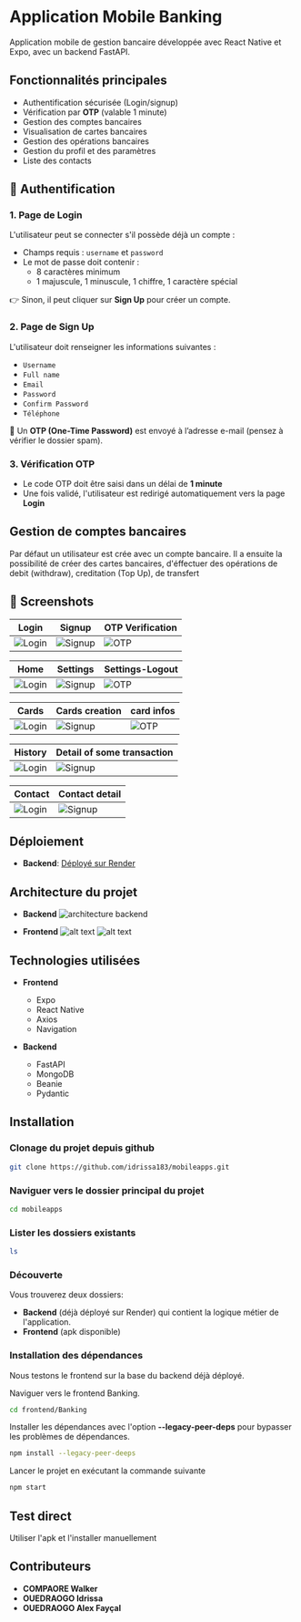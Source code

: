 # Application Mobile Banking

Application mobile de gestion bancaire développée avec React Native et Expo, avec un backend FastAPI.

## Fonctionnalités principales

- Authentification sécurisée (Login/signup)
- Vérification par **OTP** (valable 1 minute)
- Gestion des comptes bancaires
- Visualisation de cartes bancaires
- Gestion des opérations bancaires
- Gestion du profil et des paramètres
- Liste des contacts

## 🔐 Authentification

### 1. Page de Login

L'utilisateur peut se connecter s'il possède déjà un compte :

- Champs requis : `username` et `password`
- Le mot de passe doit contenir :
  - 8 caractères minimum
  - 1 majuscule, 1 minuscule, 1 chiffre, 1 caractère spécial

👉 Sinon, il peut cliquer sur **Sign Up** pour créer un compte.

### 2. Page de Sign Up

L'utilisateur doit renseigner les informations suivantes :

- `Username`
- `Full name`
- `Email`
- `Password`
- `Confirm Password`
- `Téléphone`

📧 Un **OTP (One-Time Password)** est envoyé à l’adresse e-mail (pensez à vérifier le dossier spam).

### 3. Vérification OTP

- Le code OTP doit être saisi dans un délai de **1 minute**
- Une fois validé, l'utilisateur est redirigé automatiquement vers la page **Login**

## Gestion de comptes bancaires
Par défaut un utilisateur est crée avec un compte bancaire.
Il a ensuite la possibilité de créer des cartes bancaires, d'éffectuer des opérations de debit (withdraw), creditation (Top Up), de transfert

## 🎨 Screenshots
| Login | Signup | OTP Verification |
|-------|--------|------------------|
| ![Login](/frontend/Banking/Readme/login.jpeg) | ![Signup](/frontend/Banking/Readme/signup.jpeg) | ![OTP](/frontend/Banking/Readme/token.jpg) |

| Home | Settings | Settings-Logout |
|-------|--------|------------------|
| ![Login](/frontend/Banking/Readme/home.jpg) | ![Signup](/frontend/Banking/Readme/settings.jpg) | ![OTP](/frontend/Banking/Readme/logout.jpg) |


| Cards | Cards creation | card infos |
|-------|--------|------------------|
| ![Login](/frontend/Banking/Readme/card.jpg) | ![Signup](/frontend/Banking/Readme/card222.jpg) | ![OTP](/frontend/Banking/Readme/card3.jpg) |

| History | Detail of some transaction |
|-------|--------|
| ![Login](/frontend/Banking/Readme/history1.jpg) | ![Signup](/frontend/Banking/Readme/history2.jpg) |

| Contact | Contact detail |
|-------|--------|
| ![Login](/frontend/Banking/Readme/contact.jpg) | ![Signup](/frontend/Banking/Readme/contact2.jpg) |


## Déploiement

* **Backend**: [Déployé sur Render](https://banque-vgx0.onrender.com/api/docs)

## Architecture du projet 

* **Backend**
![architecture backend](/frontend/Banking/backend-1.png)

* **Frontend**
![alt text](/frontend/Banking/frontend-1-1.png) ![alt text](/frontend/Banking/frontend-2-1.png)

##  Technologies utilisées

* **Frontend**
  - Expo
  - React Native
  - Axios
  - Navigation
  
* **Backend**
  - FastAPI
  - MongoDB
  - Beanie
  - Pydantic
  
## Installation

### Clonage du projet depuis github

```sh
git clone https://github.com/idrissa183/mobileapps.git
```

### Naviguer vers le dossier principal du projet

```sh
cd mobileapps
```

### Lister les dossiers existants

```sh
ls 
```

### Découverte

Vous trouverez deux dossiers:

- **Backend** (déjà déployé sur Render) qui contient la logique métier de l'application.
- **Frontend** (apk disponible)


### Installation des dépendances

Nous testons le frontend sur la base du backend déjà déployé.

Naviguer vers le frontend Banking.

```sh
cd frontend/Banking
```

Installer les dépendances avec l'option **--legacy-peer-deps** pour bypasser les problèmes de dépendances.

```sh
npm install --legacy-peer-deeps
```

Lancer le projet en exécutant la commande suivante

```sh
npm start
```

## Test direct
Utiliser l'apk et l'installer manuellement
## Contributeurs

* **COMPAORE Walker**
* **OUEDRAOGO Idrissa**
* **OUEDRAOGO Alex Fayçal**